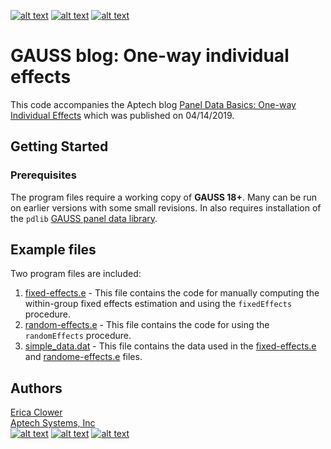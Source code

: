 [![alt text][1.1]][1]
[![alt text][2.1]][2]
[![alt text][3.1]][3]

# GAUSS blog: One-way individual effects
This code accompanies the Aptech blog [Panel Data Basics: One-way Individual Effects](https://www.aptech.com/blog/panel-data-basics-one-way-individual-effects/) which was published on 04/14/2019.

## Getting Started
### Prerequisites
The program files require a working copy of **GAUSS 18+**. Many can be run on earlier versions with some small revisions.
In also requires installation of the `pdlib` [GAUSS panel data library](https://github.com/aptech/gauss-panel-library).

## Example files
Two program files are included:
1. [fixed-effects.e](fixed-effects.e) - This file contains the code for manually computing the within-group fixed effects estimation and using the `fixedEffects` procedure.
2. [random-effects.e](random-effects.e) - This file contains the code for using the `randomEffects` procedure.
3. [simple_data.dat](simple_data.dat) - This file contains the data used in the [fixed-effects.e](fixed-effects.e) and [randome-effects.e](random-effects.e) files.

## Authors
[Erica Clower](mailto:erica@aptech.com)  
[Aptech Systems, Inc](https://www.aptech.com/)  
[![alt text][1.1]][1]
[![alt text][2.1]][2]
[![alt text][3.1]][3]

<!-- links to social media icons -->
[1.1]: https://www.aptech.com/wp-content/uploads/2019/02/fb.png (Visit Aptech Facebook)
[2.1]: https://www.aptech.com/wp-content/uploads/2019/02/gh.png (Aptech Github)
[3.1]: https://www.aptech.com/wp-content/uploads/2019/02/li.png (Find us on LinkedIn)

<!-- links to your social media accounts -->
[1]: https://www.facebook.com/GAUSSAptech/
[2]: https://github.com/aptech
[3]: https://linkedin.com/in/ericaclower
<!-- Please don't remove this: Grab your social icons from https://github.com/carlsednaoui/gitsocial -->
